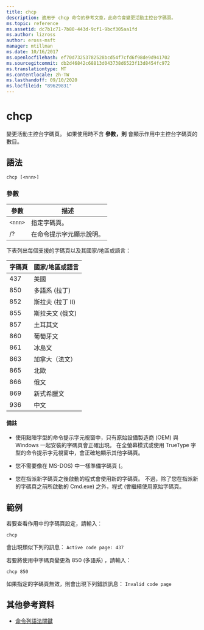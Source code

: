 ```yaml
---
title: chcp
description: 適用于 chcp 命令的參考文章，此命令會變更活動主控台字碼頁。
ms.topic: reference
ms.assetid: dc7b1c71-7b80-443d-9cf1-9bcf305aa1fd
ms.author: lizross
author: eross-msft
manager: mtillman
ms.date: 10/16/2017
ms.openlocfilehash: ef70d73253782528bcd54f7cfd6f98de9d941702
ms.sourcegitcommit: db2d46842c68813d043738d6523f13d8454fc972
ms.translationtype: MT
ms.contentlocale: zh-TW
ms.lasthandoff: 09/10/2020
ms.locfileid: "89629831"
---
```

# <a name="chcp"></a>chcp

變更活動主控台字碼頁。 如果使用時不含 **參數，則** 會顯示作用中主控台字碼頁的數目。

## <a name="syntax"></a>語法

```
chcp [<nnn>]
```

### <a name="parameters"></a>參數

| 參數 | 描述 |
| --------- | ----------- |
| `<nnn>` | 指定字碼頁。 |
| /? | 在命令提示字元顯示說明。 |

下表列出每個支援的字碼頁以及其國家/地區或語言：

| 字碼頁 | 國家/地區或語言 |
| --------- | -------------------------- |
| 437 | 美國 |
| 850 | 多語系 (拉丁)  |
| 852 | 斯拉夫 (拉丁 II)  |
| 855 | 斯拉夫文 (俄文)  |
| 857 | 土耳其文 |
| 860 | 葡萄牙文 |
| 861 | 冰島文 |
| 863 | 加拿大（法文） |
| 865 | 北歐 |
| 866 | 俄文 |
| 869 | 新式希臘文 |
| 936 | 中文 |

#### <a name="remarks"></a>備註

- 使用點陣字型的命令提示字元視窗中，只有原始設備製造商 (OEM) 與 Windows 一起安裝的字碼頁會正確出現。 在全螢幕模式或使用 TrueType 字型的命令提示字元視窗中，會正確地顯示其他字碼頁。

- 您不需要像在 MS-DOS) 中一樣準備字碼頁 (。

- 您在指派新字碼頁之後啟動的程式會使用新的字碼頁。 不過，除了您在指派新的字碼頁之前所啟動的 Cmd.exe) 之外，程式 (會繼續使用原始字碼頁。

## <a name="examples"></a>範例

若要查看作用中的字碼頁設定，請輸入：

```
chcp
```

會出現類似下列的訊息： `Active code page: 437`

若要將使用中字碼頁變更為 850 (多語系) ，請輸入：

```
chcp 850
```

如果指定的字碼頁無效，則會出現下列錯誤訊息： `Invalid code page`

## <a name="additional-references"></a>其他參考資料

- [命令列語法關鍵](command-line-syntax-key.md)
